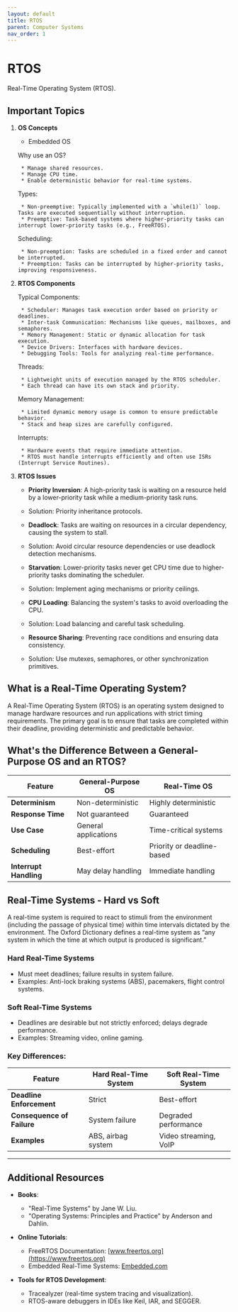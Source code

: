 ```yaml
---
layout: default
title: RTOS
parent: Computer Systems
nav_order: 1
---
```


# RTOS

Real-Time Operating System (RTOS).

## Important Topics

1. **OS Concepts**

    * Embedded OS
    
    Why use an OS? 
    
        * Manage shared resources.
        * Manage CPU time.
        * Enable deterministic behavior for real-time systems.

    Types:
        
        * Non-preemptive: Typically implemented with a `while(1)` loop. Tasks are executed sequentially without interruption.
        * Preemptive: Task-based systems where higher-priority tasks can interrupt lower-priority tasks (e.g., FreeRTOS).

    Scheduling:
    
        * Non-preemption: Tasks are scheduled in a fixed order and cannot be interrupted.
        * Preemption: Tasks can be interrupted by higher-priority tasks, improving responsiveness.

2. **RTOS Components**

    Typical Components:

        * Scheduler: Manages task execution order based on priority or deadlines.
        * Inter-task Communication: Mechanisms like queues, mailboxes, and semaphores.
        * Memory Management: Static or dynamic allocation for task execution.
        * Device Drivers: Interfaces with hardware devices.
        * Debugging Tools: Tools for analyzing real-time performance.

    Threads:

        * Lightweight units of execution managed by the RTOS scheduler.
        * Each thread can have its own stack and priority.

    Memory Management:

        * Limited dynamic memory usage is common to ensure predictable behavior.
        * Stack and heap sizes are carefully configured.

    Interrupts:

        * Hardware events that require immediate attention.
        * RTOS must handle interrupts efficiently and often use ISRs (Interrupt Service Routines).

3. **RTOS Issues**
        
    - **Priority Inversion**: A high-priority task is waiting on a resource held by a lower-priority task while a medium-priority task runs.
    - Solution: Priority inheritance protocols.

    - **Deadlock**: Tasks are waiting on resources in a circular dependency, causing the system to stall.
    - Solution: Avoid circular resource dependencies or use deadlock detection mechanisms.

    - **Starvation**: Lower-priority tasks never get CPU time due to higher-priority tasks dominating the scheduler.
    - Solution: Implement aging mechanisms or priority ceilings.

    - **CPU Loading**: Balancing the system's tasks to avoid overloading the CPU.
    - Solution: Load balancing and careful task scheduling.

    - **Resource Sharing**: Preventing race conditions and ensuring data consistency.
    - Solution: Use mutexes, semaphores, or other synchronization primitives.

## What is a Real-Time Operating System?

A Real-Time Operating System (RTOS) is an operating system designed to manage hardware resources and run applications with strict timing requirements. The primary goal is to ensure that tasks are completed within their deadline, providing deterministic and predictable behavior.

## What's the Difference Between a General-Purpose OS and an RTOS?

| Feature               | General-Purpose OS      | Real-Time OS           |
|-----------------------|-------------------------|------------------------|
| **Determinism**       | Non-deterministic      | Highly deterministic   |
| **Response Time**     | Not guaranteed         | Guaranteed             |
| **Use Case**          | General applications   | Time-critical systems  |
| **Scheduling**        | Best-effort            | Priority or deadline-based |
| **Interrupt Handling**| May delay handling     | Immediate handling     |

## Real-Time Systems - Hard vs Soft

A real-time system is required to react to stimuli from the environment (including the passage of physical time) within time intervals dictated by the environment. The Oxford Dictionary defines a real-time system as “any system in which the time at which output is produced is significant.”

### Hard Real-Time Systems
- Must meet deadlines; failure results in system failure.
- Examples: Anti-lock braking systems (ABS), pacemakers, flight control systems.

### Soft Real-Time Systems
- Deadlines are desirable but not strictly enforced; delays degrade performance.
- Examples: Streaming video, online gaming.

### Key Differences:

| Feature                | Hard Real-Time System   | Soft Real-Time System    |
|------------------------|-------------------------|--------------------------|
| **Deadline Enforcement**| Strict                 | Best-effort              |
| **Consequence of Failure** | System failure       | Degraded performance     |
| **Examples**           | ABS, airbag system     | Video streaming, VoIP    |

---

## Additional Resources

- **Books**: 
  - "Real-Time Systems" by Jane W. Liu.
  - "Operating Systems: Principles and Practice" by Anderson and Dahlin.

- **Online Tutorials**:
  - FreeRTOS Documentation: [www.freertos.org](https://www.freertos.org)
  - Embedded Real-Time Systems: [Embedded.com](https://www.embedded.com)

- **Tools for RTOS Development**:
  - Tracealyzer (real-time system tracing and visualization).
  - RTOS-aware debuggers in IDEs like Keil, IAR, and SEGGER.
